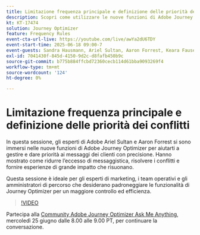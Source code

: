 ```yaml
---
title: Limitazione frequenza principale e definizione delle priorità dei conflitti
description: Scopri come utilizzare le nuove funzioni di Adobe Journey Optimizer per gestire e assegnare la priorità ai messaggi più importanti inviati ai clienti.
kt: KT-17474
solution: Journey Optimizer
feature: Frequency Rules
event-cta-url-live: https://youtube.com/live/awYa2dU6TDY
event-start-time: 2025-06-18 09:00-7
event-guests: Sandra Hausmann, Ariel Sultan, Aaron Forrest, Keara Fausett
exl-id: 7041430f-845d-4150-9d2c-d8fafb450b9c
source-git-commit: b775b884ffcbd72360cecb114d61bba9093269f4
workflow-type: tm+mt
source-wordcount: '124'
ht-degree: 0%

---
```


# Limitazione frequenza principale e definizione delle priorità dei conflitti

In questa sessione, gli esperti di Adobe Ariel Sultan e Aaron Forrest si sono immersi nelle nuove funzioni di Adobe Journey Optimizer per aiutarti a gestire e dare priorità ai messaggi dei clienti con precisione. Hanno mostrato come ridurre l’eccesso di messaggistica, risolvere i conflitti e fornire esperienze di grande impatto che risuonano.

Questa sessione è ideale per gli esperti di marketing, i team operativi e gli amministratori di percorso che desiderano padroneggiare le funzionalità di Journey Optimizer per un maggiore controllo ed efficienza.


>[!VIDEO](https://video.tv.adobe.com/v/3464052/?quality=12&learn=on)

Partecipa alla [Community Adobe Journey Optimizer Ask Me Anything](https://experienceleaguecommunities.adobe.com/t5/journey-optimizer-events/ask-me-anything-june-[...]with-percorsi-optimizer-product-experts/ev-p/757473), mercoledì 25 giugno dalle 8.00 alle 9.00 PT, per continuare la conversazione.

